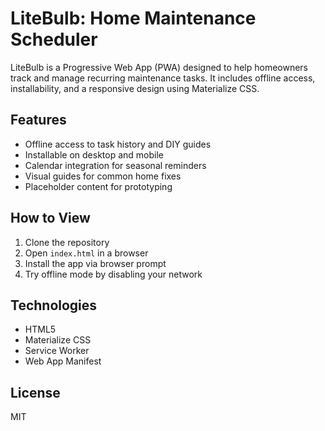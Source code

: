 # LiteBulb: Home Maintenance Scheduler

LiteBulb is a Progressive Web App (PWA) designed to help homeowners track and manage recurring maintenance tasks. It includes offline access, installability, and a responsive design using Materialize CSS.

## Features

- Offline access to task history and DIY guides
- Installable on desktop and mobile
- Calendar integration for seasonal reminders
- Visual guides for common home fixes
- Placeholder content for prototyping

## How to View

1. Clone the repository
2. Open `index.html` in a browser
3. Install the app via browser prompt
4. Try offline mode by disabling your network

## Technologies

- HTML5
- Materialize CSS
- Service Worker
- Web App Manifest

## License

MIT